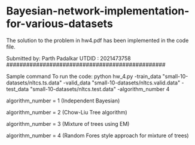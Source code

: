 # Bayesian-network-implementation-for-various-datasets
The solution to the problem in hw4.pdf has been implemented in the code file.



Submitted by: Parth Padalkar
UTDID : 2021473758
################################################


Sample command To run the code:
python hw_4.py -train_data "small-10-datasets/nltcs.ts.data" -valid_data "small-10-datasets/nltcs.valid.data" -test_data "small-10-datasets/nltcs.test.data" -algorithm_number 4

algorithm_number = 1 (Independent Bayesian)

algorithm_number = 2 (Chow-Liu Tree algorithm)

algorithm_number = 3 (Mixture of trees using EM)

algorithm_number = 4 (Random Fores style approach for mixture of trees)

